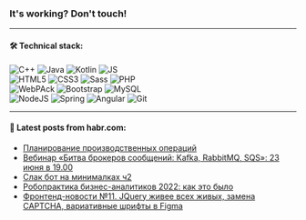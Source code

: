 ### It's working? Don't touch!

---

#### 🛠️ Technical stack:

![C++](https://img.shields.io/badge/C++-informational?logo=c%2B%2B&style=flat&logoColor=white&color=9C033A)
![Java](https://img.shields.io/badge/Java-informational?logo=java&style=flat&logoColor=white&color=007396)
![Kotlin](https://img.shields.io/badge/Kotlin-informational?logo=Kotlin&style=flat&logoColor=white&color=0095D5)
![JS](https://img.shields.io/badge/JS-informational?logo=javaScript&style=flat&logoColor=black&color=F7Df1E) <br>
![HTML5](https://img.shields.io/badge/HTML5-informational?logo=html5&style=flat&logoColor=white&color=E34F26)
![CSS3](https://img.shields.io/badge/CSS3-informational?logo=css3&style=flat&logoColor=white&color=157286)
![Sass](https://img.shields.io/badge/Saas-informational?logo=sass&style=flat&logoColor=white&color=hotpink)
![PHP](https://img.shields.io/badge/PHP-informational?logo=php&style=flat&logoColor=white&color=777BB4) <br>
![WebPAck](https://img.shields.io/badge/WebPack-informational?logo=webPack&style=flat&logoColor=white&color=FF6F00)
![Bootstrap](https://img.shields.io/badge/Bootstrap-informational?logo=Bootstrap&style=flat&logoColor=white&color=7952B3)
![MySQL](https://img.shields.io/badge/MySQL-informational?logo=MySQL&style=flat&logoColor=white&color=00f) <br>
![NodeJS](https://img.shields.io/badge/NodeJS-informational?logo=node.js&style=flat&logoColor=white&color=43853D)
![Spring](https://img.shields.io/badge/Spring-informational?logo=Spring&style=flat&logoColor=white&color=0A9EDC)
![Angular](https://img.shields.io/badge/Vue-informational?logo=vue.js&style=flat&logoColor=white&color=red)
![Git](https://img.shields.io/badge/Git-informational?logo=git&style=flat&logoColor=white&color=darkorange)

___

#### 💬 Latest posts from habr.com:

<!-- BLOG-POST-LIST:START -->
- [Планирование производственных операций](https://habr.com/ru/post/672466/?utm_source=habrahabr&utm_medium=rss&utm_campaign=672466)
- [Вебинар «Битва брокеров сообщений: Kafka, RabbitMQ, SQS»: 23 июня в 19.00](https://habr.com/ru/post/672424/?utm_source=habrahabr&utm_medium=rss&utm_campaign=672424)
- [Слак бот на минималках ч2](https://habr.com/ru/post/672454/?utm_source=habrahabr&utm_medium=rss&utm_campaign=672454)
- [Робопрактика бизнес-аналитиков 2022: как это было](https://habr.com/ru/post/672448/?utm_source=habrahabr&utm_medium=rss&utm_campaign=672448)
- [Фронтенд-новости №11. JQuery живее всех живых, замена CAPTCHA, вариативные шрифты в Figma](https://habr.com/ru/post/672440/?utm_source=habrahabr&utm_medium=rss&utm_campaign=672440)
<!-- BLOG-POST-LIST:END -->
